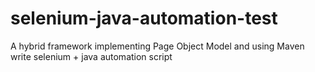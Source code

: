 # selenium-java-automation-test
A hybrid framework implementing Page Object Model and using Maven write selenium + java automation script
